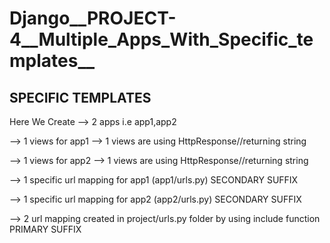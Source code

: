 # Django__PROJECT-4__Multiple_Apps_With_Specific_templates__


## SPECIFIC TEMPLATES

Here We Create
-->   2 apps i.e app1,app2

-->   1 views for app1
        --> 1 views are using HttpResponse//returning string
        
-->   1 views for app2
        --> 1 views are using HttpResponse//returning string
 
-->   1 specific url mapping for app1 (app1/urls.py)  SECONDARY SUFFIX
        
-->   1 specific url mapping for app2 (app2/urls.py)  SECONDARY SUFFIX
        
        
-->   2 url mapping created in project/urls.py folder by using include function PRIMARY SUFFIX
